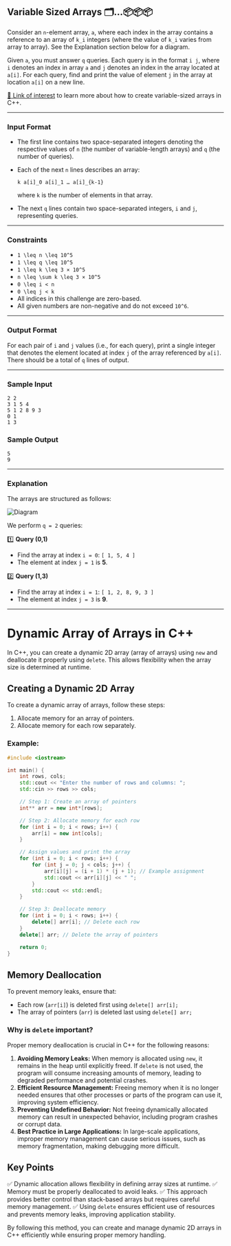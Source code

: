 ## Variable Sized Arrays  🗂️...📦📦📦

Consider an `n`-element array, `a`, where each index in the array contains a reference to an array of `k_i` integers (where the value of `k_i` varies from array to array). See the Explanation section below for a diagram.

Given `a`, you must answer `q` queries. Each query is in the format `i j`, where `i` denotes an index in array `a` and `j` denotes an index in the array located at `a[i]`. For each query, find and print the value of element `j` in the array at location `a[i]` on a new line.

[📌 Link of interest](https://cplusplus.com/doc/tutorial/dynamic/) to learn more about how to create variable-sized arrays in C++.

---

### Input Format

- The first line contains two space-separated integers denoting the respective values of `n` (the number of variable-length arrays) and `q` (the number of queries).
- Each of the next `n` lines describes an array:
  
  ```
  k a[i]_0 a[i]_1 … a[i]_{k-1}
  ```
  
  where `k` is the number of elements in that array.
  
- The next `q` lines contain two space-separated integers, `i` and `j`, representing queries.

---

### Constraints

- `1 \leq n \leq 10^5`
- `1 \leq q \leq 10^5`
- `1 \leq k \leq 3 × 10^5`
- `n \leq \sum k \leq 3 × 10^5`
- `0 \leq i < n`
- `0 \leq j < k`
- All indices in this challenge are zero-based.
- All given numbers are non-negative and do not exceed `10^6`.

---

### Output Format

For each pair of `i` and `j` values (i.e., for each query), print a single integer that denotes the element located at index `j` of the array referenced by `a[i]`. There should be a total of `q` lines of output.

---

### Sample Input

```
2 2
3 1 5 4
5 1 2 8 9 3
0 1
1 3
```

### Sample Output

```
5
9
```

---

### Explanation

The arrays are structured as follows:

![Diagram](https://s3.amazonaws.com/hr-challenge-images/14507/1476906485-2c93045320-variable-length-arrays.png)

We perform `q = 2` queries:

1️⃣ **Query (0,1)**  
- Find the array at index `i = 0`: `[ 1, 5, 4 ]`  
- The element at index `j = 1` is **5**.

2️⃣ **Query (1,3)**  
- Find the array at index `i = 1`: `[ 1, 2, 8, 9, 3 ]`  
- The element at index `j = 3` is **9**.

---
# Dynamic Array of Arrays in C++

In C++, you can create a dynamic 2D array (array of arrays) using `new` and deallocate it properly using `delete`. This allows flexibility when the array size is determined at runtime.

## Creating a Dynamic 2D Array
To create a dynamic array of arrays, follow these steps:
1. Allocate memory for an array of pointers.
2. Allocate memory for each row separately.

### Example:
```cpp
#include <iostream>

int main() {
    int rows, cols;
    std::cout << "Enter the number of rows and columns: ";
    std::cin >> rows >> cols;

    // Step 1: Create an array of pointers
    int** arr = new int*[rows];

    // Step 2: Allocate memory for each row
    for (int i = 0; i < rows; i++) {
        arr[i] = new int[cols];
    }

    // Assign values and print the array
    for (int i = 0; i < rows; i++) {
        for (int j = 0; j < cols; j++) {
            arr[i][j] = (i + 1) * (j + 1); // Example assignment
            std::cout << arr[i][j] << " ";
        }
        std::cout << std::endl;
    }

    // Step 3: Deallocate memory
    for (int i = 0; i < rows; i++) {
        delete[] arr[i]; // Delete each row
    }
    delete[] arr; // Delete the array of pointers

    return 0;
}
```

## Memory Deallocation
To prevent memory leaks, ensure that:
- Each row (`arr[i]`) is deleted first using `delete[] arr[i];`
- The array of pointers (`arr`) is deleted last using `delete[] arr;`

### Why is `delete` important?
Proper memory deallocation is crucial in C++ for the following reasons:
1. **Avoiding Memory Leaks:** When memory is allocated using `new`, it remains in the heap until explicitly freed. If `delete` is not used, the program will consume increasing amounts of memory, leading to degraded performance and potential crashes.
2. **Efficient Resource Management:** Freeing memory when it is no longer needed ensures that other processes or parts of the program can use it, improving system efficiency.
3. **Preventing Undefined Behavior:** Not freeing dynamically allocated memory can result in unexpected behavior, including program crashes or corrupt data.
4. **Best Practice in Large Applications:** In large-scale applications, improper memory management can cause serious issues, such as memory fragmentation, making debugging more difficult.

## Key Points
✅ Dynamic allocation allows flexibility in defining array sizes at runtime.
✅ Memory must be properly deallocated to avoid leaks.
✅ This approach provides better control than stack-based arrays but requires careful memory management.
✅ Using `delete` ensures efficient use of resources and prevents memory leaks, improving application stability.

By following this method, you can create and manage dynamic 2D arrays in C++ efficiently while ensuring proper memory handling.




